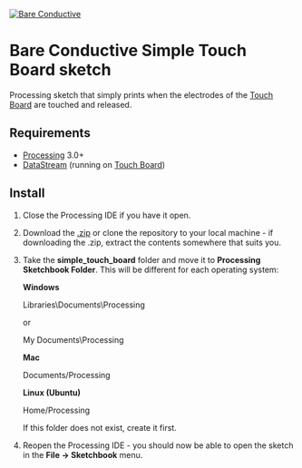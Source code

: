 [![Bare Conductive](http://bareconductive.com/assets/images/LOGO_256x106.png)](http://www.bareconductive.com/)

# Bare Conductive Simple Touch Board sketch
Processing sketch that simply prints when the electrodes of the [Touch Board](http://www.bareconductive.com/shop/touch-board/) are touched and released. 

## Requirements

* [Processing](http://www.processing.org/download) 3.0+
* [DataStream](https://github.com/BareConductive/mpr121/tree/public/MPR121/Examples/DataStream) (running on [Touch Board](http://www.bareconductive.com/shop/touch-board/))
 

## Install

1. Close the Processing IDE if you have it open.
1. Download the [.zip](https://github.com/BareConductive/simple_touch_board/archive/public.zip) or clone the repository to your local machine - if downloading the .zip, extract the contents somewhere that suits you.
1. Take the **simple_touch_board** folder and move it to **Processing Sketchbook Folder**. This will be different for each operating system: 

	**Windows**
	
	Libraries\\Documents\\Processing
	
	or
	
	My Documents\\Processing	
	
	**Mac**
	
	Documents/Processing
	
	**Linux (Ubuntu)**
	
	Home/Processing


	If this folder does not exist, create it first.
1. Reopen the Processing IDE - you should now be able to open the sketch in the **File -> Sketchbook** menu.